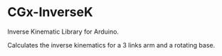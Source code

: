 # CGx-InverseK
Inverse Kinematic Library for Arduino.

Calculates the inverse kinematics for a 3 links arm and a rotating base.
